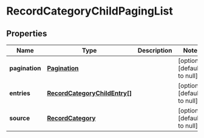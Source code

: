 # RecordCategoryChildPagingList

## Properties
Name | Type | Description | Notes
------------ | ------------- | ------------- | -------------
**pagination** | [**Pagination**](Pagination.md) |  | [optional] [default to null]
**entries** | [**RecordCategoryChildEntry[]**](RecordCategoryChildEntry.md) |  | [optional] [default to null]
**source** | [**RecordCategory**](RecordCategory.md) |  | [optional] [default to null]


